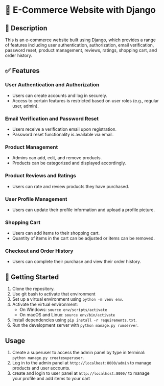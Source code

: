 # :handbag: E-Commerce Website with Django 

## :memo:  Description

This is an e-commerce website built using Django, which provides a range of features including user authentication, authorization, email verification, password reset, product management, reviews, ratings, shopping cart, and order history.

## :white_check_mark: Features

### User Authentication and Authorization

- Users can create accounts and log in securely.
- Access to certain features is restricted based on user roles (e.g., regular user, admin).

### Email Verification and Password Reset

- Users receive a verification email upon registration.
- Password reset functionality is available via email.

### Product Management

- Admins can add, edit, and remove products.
- Products can be categorized and displayed accordingly.

### Product Reviews and Ratings

- Users can rate and review products they have purchased.

### User Profile Management

- Users can update their profile information and upload a profile picture.

### Shopping Cart

- Users can add items to their shopping cart.
- Quantity of items in the cart can be adjusted or items can be removed.

### Checkout and Order History

- Users can complete their purchase and view their order history.

## :information_desk_person: Getting Started

1. Clone the repository.
2. Use git bash to activate that environment
3. Set up a virtual environment using `python -m venv env`.
4. Activate the virtual environment:
   - On Windows: `source env/scripts/activate`
   - On macOS and Linux: `source env/bin/activate`
5. Install dependencies using `pip install -r requirements.txt`.
6. Run the development server with `python manage.py runserver`.

## Usage

1. Create a superuser to access the admin panel by type in terminal: `python manage.py createsuperuser`.
2. Log in to the admin panel at `http://localhost:8000/admin` to manage products and user accounts.
3. create and login to user panel at `http://localhost:8000/` to manage your profile and add items to your cart


